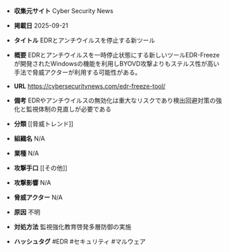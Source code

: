 - **収集元サイト**
Cyber Security News

- **掲載日**
2025-09-21

- **タイトル**
EDRとアンチウイルスを停止する新ツール

- **概要**
EDRとアンチウイルスを一時停止状態にする新しいツールEDR-Freezeが開発されたWindowsの機能を利用しBYOVD攻撃よりもステルス性が高い手法で脅威アクターが利用する可能性がある。

- **URL**
https://cybersecuritynews.com/edr-freeze-tool/

- **備考**
EDRやアンチウイルスの無効化は重大なリスクであり検出回避対策の強化と監視体制の見直しが必要である

- **分類**
[[脅威トレンド]]

- **組織名**
N/A

- **業種**
N/A

- **攻撃手口**
[[その他]]

- **攻撃影響**
N/A

- **脅威アクター**
N/A

- **原因**
不明

- **対処方法**
監視強化教育啓発多層防御の実施

- **ハッシュタグ**
#EDR #セキュリティ #マルウェア

